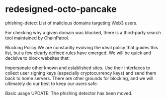 # redesigned-octo-pancake
phishing-detect
List of malicious domains targeting Web3 users.

For checking why a given domain was blocked, there is a third-party search tool maintained by ChainPatrol.

Blocking Policy
We are constantly evolving the ideal policy that guides this list, but a few clearly defined rules have emerged. We will be quick and decisive to block websites that:

Impersonate other known and established sites.
Use their interfaces to collect user signing keys (especially cryptocurrency keys) and send them back to home servers.
There are other grounds for blocking, and we will ultimately do our best to keep our users safe.

Basic usage
UPDATE: The phishing detector has been moved.
